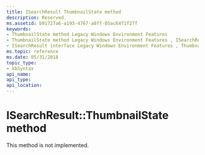 ```yaml
---
title: ISearchResult ThumbnailState method
description: Reserved.
ms.assetid: b91727a6-a193-4767-a8ff-05ac64f1f27f
keywords:
- ThumbnailState method Legacy Windows Environment Features
- ThumbnailState method Legacy Windows Environment Features , ISearchResult interface
- ISearchResult interface Legacy Windows Environment Features , ThumbnailState method
ms.topic: reference
ms.date: 05/31/2018
topic_type: 
- kbSyntax
api_name: 
api_type: 
api_location: 
---
```


# ISearchResult::ThumbnailState method

This method is not implemented.

 

 





